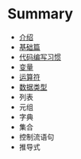 # Summary

* [介绍](README.md)
* [基础篇](chapter1.md)
* [代码编写习惯](代码编写习惯.md)
* [变量](变量.md)
* [运算符](运算符.md)
* [数据类型](数据类型.md)
* 列表
* 元组
* 字典
* 集合
* 控制流语句
* 推导式

